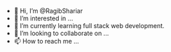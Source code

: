 - 👋 Hi, I’m @RagibShariar
- 👀 I’m interested in ...
- 🌱 I’m currently learning full stack web development.
- 💞️ I’m looking to collaborate on ...
- 📫 How to reach me ...

<!---
RagibShariar/RagibShariar is a ✨ special ✨ repository because its `README.md` (this file) appears on your GitHub profile.
You can click the Preview link to take a look at your changes.
--->
